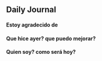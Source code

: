 ## Daily Journal

#### Estoy agradecido de

#### Que hice ayer? que puedo mejorar?

#### Quien soy? como será hoy?
